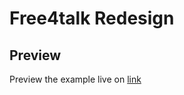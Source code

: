 # Free4talk Redesign

## Preview

Preview the example live on [link](http://free4talk-v2.momo.vercel.app)
